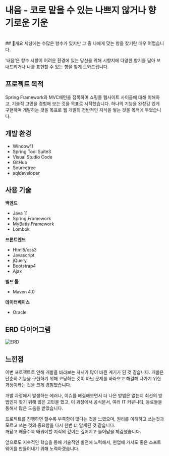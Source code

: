 <br><br>
# 내음 - 코로 맡을 수 있는 나쁘지 않거나 향기로운 기운
<br>
## 📃개요
세상에는 수많은 향수가 있지만
그 중 나에게 맞는 향을 찾기란 매우 어렵습니다.

‘내음’은 향수 시향이 어려운 환경에 있는 당신을 위해
시향지에 다양한 향기를 담아 보내드리거나
나를 표현할 수 있는 향을 찾게 도와드립니다. 

## 프로젝트 목적
Spring Framework와 MVC패턴을 접목하여 쇼핑몰 웹사이트 사이클에 대해 이해하고, 기술적 고민을 경험해 보는 것을 목표로 시작했습니다.
하나의 기능을 완성감 있게 구현하며 개발하는 것을 목표로 웹 개발의 전반적인 지식을 쌓는 것을 목적에 두었습니다.

## 개발 환경
 - Window11
 - Spring Tool Suite3 
 - Visual Studio Code
 - GitHub
 - Sourcetree
 - sqldeveloper

## 사용 기술 

**백엔드**
  - Java 11
  - Spring Framework
  - MyBatis Framework
  - Lombok
    
**프론트엔드**
 -   Html5/css3
 -   Javascript
 -   jQuery
 -   Bootstrap4
 -   Ajax
 
**빌드 툴**
 - Maven 4.0

**데이터베이스**
 - Oracle

## ERD 다이어그램
![ERD](https://1drv.ms/i/s!AtfESIGEF9AZgb9meR5aiQlFu9zIew?e=OKArXa)

## 느낀점
이번 프로젝트로 인해 개발을 바라보는 자세가 많이 바뀐 계기가 된 것 같습니다.
개발은 단순히 기능을 구현하기 위해 코딩하는 것이 아닌 문제를 바라보고 해결해 나가기 위한 과정이라는 것을 크게 경험했습니다.

개발 과정에서 발생하는 에러나, 이슈를 해결해보면서 더 나은 방법은 없는지 최선의 방법인지 찾기 위해 많은 고민을 했고,
이 과정에서 공식문서, 여러 IT 커뮤니티, 동료들을 통해서 많은 도움을 받았습니다.

프로젝트를 진행하면 할수록 부족함이 많다는 것을 느꼈으며, 원리를 이해하고 쓰는것과 모르고 쓰는 것의 중요함을 다시 한번 더 알게된 것 같습니다.<br>
깨닫고 배울수록 배워야할 지식의 깊이는 깊어지고 늘어남을 체감했습니다.

앞으로도 지속적인 학습을 통해 기술적인 발전에 노력해서, 현업에 가서도 좋은 소프트웨어를 만들어내기 위해 노력하겠습니다.
